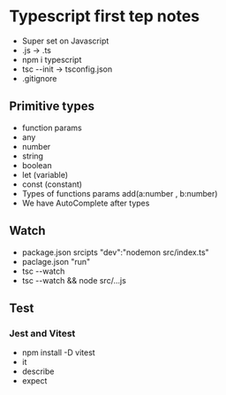 # Typescript first tep notes

- Super set on Javascript
- .js -> .ts
- npm i typescript
- tsc --init -> tsconfig.json
- .gitignore

## Primitive types

- function params
- any
- number
- string
- boolean
- let (variable)
- const (constant)
- Types of functions params add(a:number , b:number)
- We have AutoComplete after types

## Watch

- package.json srcipts "dev":"nodemon src/index.ts"
- paclage.json "run"
- tsc --watch
- tsc --watch && node src/...js

## Test

### Jest and Vitest

- npm install -D vitest
- it
- describe
- expect
